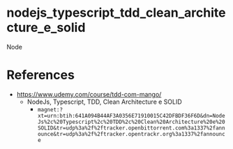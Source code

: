 # nodejs_typescript_tdd_clean_architecture_e_solid
Node

# References
* https://www.udemy.com/course/tdd-com-mango/
  * NodeJs, Typescript, TDD, Clean Architecture e SOLID
    * ```magnet:?xt=urn:btih:641A094B44AF3A0356E71910015C42DFBDF36F6D&dn=NodeJs%2c%20Typescript%2c%20TDD%2c%20Clean%20Architecture%20e%20SOLID&tr=udp%3a%2f%2ftracker.openbittorrent.com%3a1337%2fannounce&tr=udp%3a%2f%2ftracker.opentrackr.org%3a1337%2fannounce```